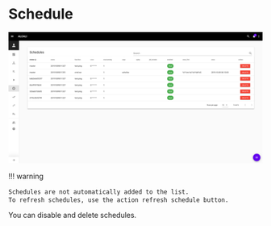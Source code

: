 # Schedule

![schedules](../images/schedules.png)

!!! warning

    Schedules are not automatically added to the list.
    To refresh schedules, use the action refresh schedule button.
    
You can disable and delete schedules.


